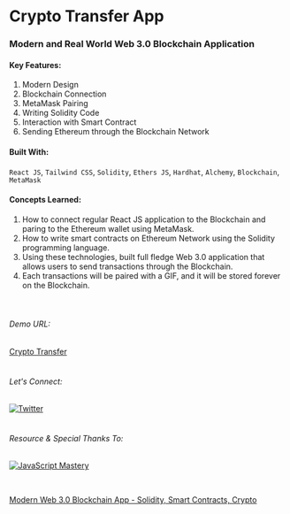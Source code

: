 # Crypto Transfer App

### Modern and Real World Web 3.0 Blockchain Application

#### Key Features:

1. Modern Design
2. Blockchain Connection
3. MetaMask Pairing
4. Writing Solidity Code
5. Interaction with Smart Contract
6. Sending Ethereum through the Blockchain Network

#### Built With:

`React JS`,
`Tailwind CSS`,
`Solidity`,
`Ethers JS`,
`Hardhat`,
`Alchemy`,
`Blockchain`,
`MetaMask`
<br>

#### Concepts Learned: <br>

1. How to connect regular React JS application to the Blockchain and paring to the Ethereum wallet using MetaMask.
2. How to write smart contracts on Ethereum Network using the Solidity programming language.
3. Using these technologies, built full fledge Web 3.0 application that allows users to send transactions through the Blockchain.
4. Each transactions will be paired with a GIF, and it will be stored forever on the Blockchain.  
   <br><br>

###### Demo URL:

[Crypto Transfer](https://crypto-transfer-psi.vercel.app/)
<br><br>

###### Let's Connect:<br>

[![Twitter](https://www.prchecker.info/free-icons/64x64/twitter_64_px.png)](https://twitter.com/fit_enthusiast_)
<br><br>

###### Resource & Special Thanks To:

[![JavaScript Mastery](https://yt3.ggpht.com/wg1TITEoPfxvBGfzuqWyt3bqm_qu35ZhMswUv3feetU3xNX_6wsAXZF40OlPIgY4TmqbqCmAZ1U=s88-c-k-c0x00ffffff-no-rj)](https://twitter.com/jsmasterypro)

<br>

[Modern Web 3.0 Blockchain App - Solidity, Smart Contracts, Crypto](https://youtu.be/Wn_Kb3MR_cU)
